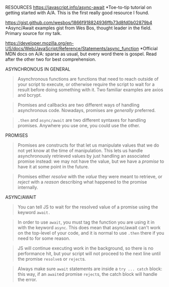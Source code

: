 RESOURCES
https://javascript.info/async-await 
*Toe-to-tip tutorial on getting started with A/A. This is the first really good resource I found.

https://gist.github.com/wesbos/1866f918824936ffb73d8fd0b02879b4
*Async/Await examples gist from Wes Bos, thought leader in the field. Primary source for my talk.

https://developer.mozilla.org/en-US/docs/Web/JavaScript/Reference/Statements/async_function
*Official MDN docs on A/A: sparse as usual, but every word there is gospel. Read after the other two for best comprehension.


ASYNCHRONOUS IN GENERAL
> Asynchronous functions are functions that need to reach outside of your script to execute, or otherwise require the script to wait for a result before doing something with it. Two familiar examples are axios and bcrypt.

> Promises and callbacks are two different ways of handling asynchronous code. Nowadays, promises are *generally* preferred.

>`.then` and `async/await` are two different syntaxes for handling promises. Anywhere you use one, you could use the other.

PROMISES
> Promises are constructs for that let us manipulate values that we do not yet know at the time of manipulation. This lets us handle asynchronously retrieved values by just handling an associated promise instead: we may not have the value, but we have a *promise* to have it at some point in the future.

> Promises either *resolve* with the *value* they were meant to retrieve, or *reject* with a *reason* describing what happened to the promise internally.

ASYNC/AWAIT
> You can tell JS to wait for the resolved value of a promise using the keyword `await.`

> In order to use `await`, you must tag the function you are using it in with the keyword `async`. This does mean that async/await can't work on the top-level of your code, and it is normal to use `.then` there if you need to for some reason.

> JS will continue executing work in the background, so there is no performance hit, but your script will not proceed to the next line until the promise `resolve`s or `reject`s.

> Always make sure `await` statements are inside a `try ... catch` block: this way, if an `await`ed promise `reject`s, the catch block will handle the error.